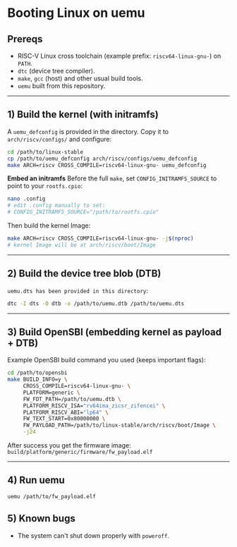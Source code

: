 # Booting Linux on uemu

## Prereqs

* RISC-V Linux cross toolchain (example prefix: `riscv64-linux-gnu-`) on `PATH`.
* `dtc` (device tree compiler).
* `make`, `gcc` (host) and other usual build tools.
* `uemu` built from this repository.

---

## 1) Build the kernel (with initramfs)

A `uemu_defconfig` is provided in the directory. Copy it to `arch/riscv/configs/` and configure:

```bash
cd /path/to/linux-stable
cp /path/to/uemu_defconfig arch/riscv/configs/uemu_defconfig
make ARCH=riscv CROSS_COMPILE=riscv64-linux-gnu- uemu_defconfig
```

**Embed an initramfs**
Before the full `make`, set `CONFIG_INITRAMFS_SOURCE` to point to your `rootfs.cpio`:

```bash
nano .config
# edit .config manually to set:
# CONFIG_INITRAMFS_SOURCE="/path/to/rootfs.cpio"
```

Then build the kernel Image:

```bash
make ARCH=riscv CROSS_COMPILE=riscv64-linux-gnu- -j$(nproc)
# kernel Image will be at arch/riscv/boot/Image
```

---

## 2) Build the device tree blob (DTB)

`uemu.dts has been provided in this directory`:

```bash
dtc -I dts -O dtb -o /path/to/uemu.dtb /path/to/uemu.dts
```

---

## 3) Build OpenSBI (embedding kernel as payload + DTB)

Example OpenSBI build command you used (keeps important flags):

```bash
cd /path/to/opensbi
make BUILD_INFO=y \
     CROSS_COMPILE=riscv64-linux-gnu- \
     PLATFORM=generic \
     FW_FDT_PATH=/path/to/uemu.dtb \
     PLATFORM_RISCV_ISA="rv64ima_zicsr_zifencei" \
     PLATFORM_RISCV_ABI="lp64" \
     FW_TEXT_START=0x80000000 \
     FW_PAYLOAD_PATH=/path/to/linux-stable/arch/riscv/boot/Image \
     -j24
```

After success you get the firmware image: `build/platform/generic/firmware/fw_payload.elf`

---

## 4) Run uemu

```bash
uemu /path/to/fw_payload.elf
```

## 5) Known bugs
* The system can't shut down properly with `poweroff`.
